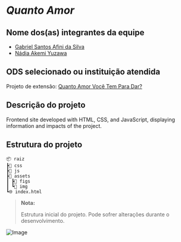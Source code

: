 # *Quanto Amor*

## Nome dos(as) integrantes da equipe
- [Gabriel Santos Afini da Silva](https://github.com/AzumaNoDoragon)
- [Nádia Akemi Yuzawa](https://github.com/nadiayuzawa)

## ODS selecionado ou instituição atendida

Projeto de extensão: [Quanto Amor Você Tem Para Dar?](https://www.instagram.com/quantoamorutfpr/)

## Descrição do projeto

Frontend site developed with HTML, CSS, and JavaScript, displaying information and impacts of the project.

## Estrutura do projeto
```
📦 raiz
┣📂 css
┣📂 js
┣📂 assets
┃ ┣📂 figs
┃ ┗📂 img
┗🌐 index.html
```
> **Nota:**
>
> Estrutura inicial do projeto. Pode sofrer alterações durante o desenvolvimento.

![Image](https://github.com/user-attachments/assets/c7797bb0-b4c9-4001-a2d0-106d0eac89f6)

